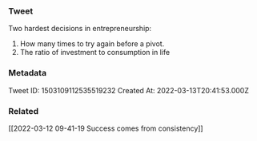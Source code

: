 ### Tweet
Two hardest decisions in entrepreneurship:

1) How many times to try again before a pivot.
2) The ratio of investment to consumption in life

### Metadata
Tweet ID: 1503109112535519232
Created At: 2022-03-13T20:41:53.000Z

### Related
[[2022-03-12 09-41-19 Success comes from consistency]]


